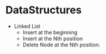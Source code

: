 # DataStructures

* Linked List
  * Insert at the beginning
  * Insert at the Nth position
  * Delete Node at the Nth position.
